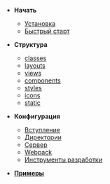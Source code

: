 * **Начать**
  * [Установка](ru/get-started/installation)
  * [Быстрый старт](ru/get-started/quick-start)

* **Структура**
  * [classes](ru/structure/classes)
  * [layouts](ru/structure/layouts)
  * [views](ru/structure/views)
  * [components](ru/structure/components)
  * [styles](ru/structure/styles)
  * [icons](ru/structure/icons)
  * [static](ru/structure/static)

* **Конфигурация**
  * [Вступление](ru/configuration/introduction)
  * [Директории](ru/configuration/dirs)
  * [Сервер](ru/configuration/server)
  * [Webpack](ru/configuration/webpack)
  * [Инструменты разработки](ru/configuration/development-tools)

* [**Примеры**](ru/examples)
